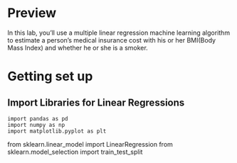 # Preview
In this lab, you’ll use a multiple linear regression machine learning algorithm to estimate a person’s medical insurance cost with his or her BMI(Body Mass Index) and whether he or she is a smoker.

# Getting set up

## Import Libraries for Linear Regressions

	import pandas as pd
	import numpy as np
	import matplotlib.pyplot as plt
from sklearn.linear_model import LinearRegression
from sklearn.model_selection import train_test_split 
